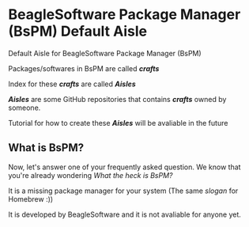# BeagleSoftware Package Manager (BsPM) Default Aisle
Default Aisle for BeagleSoftware Package Manager (BsPM)

Packages/softwares in BsPM are called _**crafts**_

Index for these _**crafts**_ are called _**Aisles**_

_**Aisles**_ are some GitHub repositories that contains _**crafts**_ owned by someone.

Tutorial for how to create these _**Aisles**_ will be avaliable in the future

## What is BsPM?
Now, let's answer one of your frequently asked question. We know that you're already wondering _What the heck is BsPM?_

It is a missing package manager for your system (The same _slogan_ for Homebrew :))

It is developed by BeagleSoftware and it is not avaliable for anyone yet.
